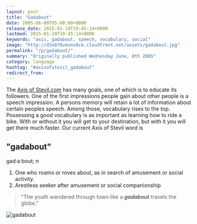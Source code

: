 ```yaml
---
layout: post
title: "Gadabout"
date: 2005-06-08T05:00:00+0000
release_date: 2015-01-19T19:45:14+0000
lastmod: 2015-01-19T19:45:14+0000
keywords: "axis, gadabout, speech, vocabulary, social"
image: "http://d3e878vmunx8cm.cloudfront.net/assets/gadabout.jpg"
permalink: "/p/gadabout/"
summary: "Originally published Wednesday June, 8th 2005"
category: language
hashtag: "#axisofstevil_gadabout"
redirect_from:
---
```


[id_1]: http://d3e878vmunx8cm.cloudfront.net/assets/gadabout.jpg "gadabout"
The [Axis of Stevil.com](/ "Axis of Stevil.com") has many goals, one of which is to educate its followers. One of the first impressions people gain about other people is a speech impression. A persons memory will retain a lot of information about certain peoples speech. Among those, vocabulary rises to the top. Possessing a good vocabulary is as important as learning how to ride a bike. With or without it you will get to your destination, but with it you will get there much faster. Our current Axis of Stevil word is

## "gadabout" ##

gad·a·bout; n

1. One who roams or roves about, as in search of amusement or social activity.
2. Arestless seeker after amusement or social companionship
 
> "The youth wandered through town like a ***gadabout*** travels the globe."

![gadabout][id_1]
